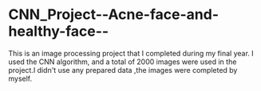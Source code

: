 # CNN_Project--Acne-face-and-healthy-face--
This is an image processing project that I completed during my final year. I used the CNN algorithm, and a total of 2000 images were used in the project.I didn't use any prepared data ,the images were completed  by myself.
